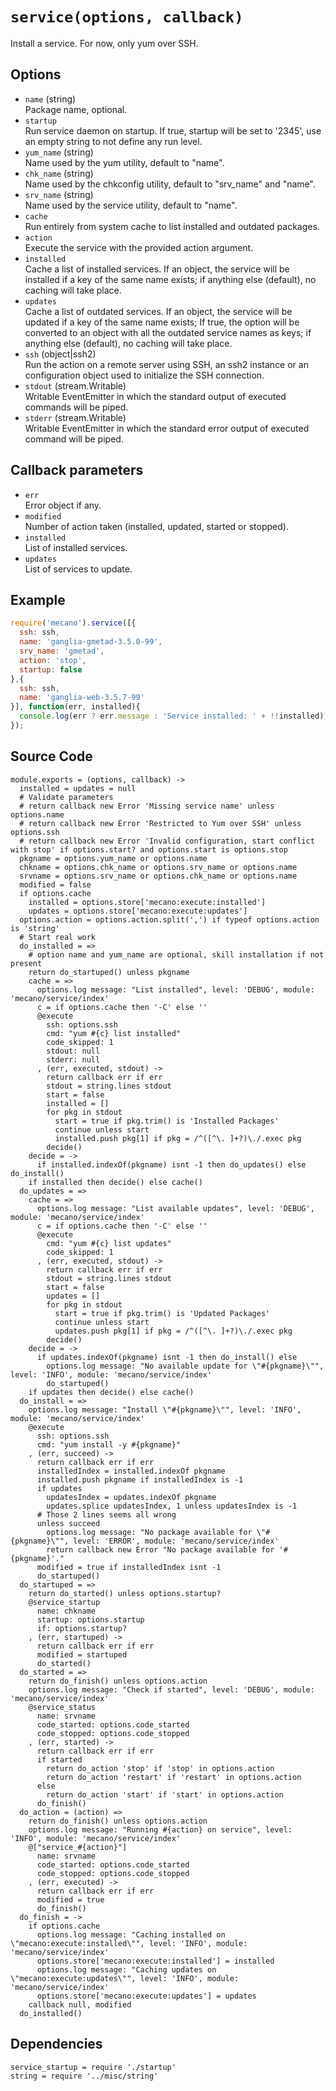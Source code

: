 
# `service(options, callback)`

Install a service. For now, only yum over SSH.

## Options

*   `name` (string)   
    Package name, optional.   
*   `startup`   
    Run service daemon on startup. If true, startup will be set to '2345', use
    an empty string to not define any run level.   
*   `yum_name` (string)   
    Name used by the yum utility, default to "name".   
*   `chk_name` (string)   
    Name used by the chkconfig utility, default to "srv_name" and "name".   
*   `srv_name` (string)   
    Name used by the service utility, default to "name".   
*   `cache`   
    Run entirely from system cache to list installed and outdated packages.   
*   `action`   
    Execute the service with the provided action argument.   
*   `installed`   
    Cache a list of installed services. If an object, the service will be
    installed if a key of the same name exists; if anything else (default), no
    caching will take place.   
*   `updates`   
    Cache a list of outdated services. If an object, the service will be updated
    if a key of the same name exists; If true, the option will be converted to
    an object with all the outdated service names as keys; if anything else
    (default), no caching will take place.   
*   `ssh` (object|ssh2)   
    Run the action on a remote server using SSH, an ssh2 instance or an
    configuration object used to initialize the SSH connection.   
*   `stdout` (stream.Writable)   
    Writable EventEmitter in which the standard output of executed commands will
    be piped.   
*   `stderr` (stream.Writable)   
    Writable EventEmitter in which the standard error output of executed command
    will be piped.   

## Callback parameters

*   `err`   
    Error object if any.   
*   `modified`   
    Number of action taken (installed, updated, started or stopped).   
*   `installed`   
    List of installed services.   
*   `updates`   
    List of services to update.   

## Example

```js
require('mecano').service([{
  ssh: ssh,
  name: 'ganglia-gmetad-3.5.0-99',
  srv_name: 'gmetad',
  action: 'stop',
  startup: false
},{
  ssh: ssh,
  name: 'ganglia-web-3.5.7-99'
}], function(err, installed){
  console.log(err ? err.message : 'Service installed: ' + !!installed);
});
```

## Source Code

    module.exports = (options, callback) ->
      installed = updates = null
      # Validate parameters
      # return callback new Error 'Missing service name' unless options.name
      # return callback new Error 'Restricted to Yum over SSH' unless options.ssh
      # return callback new Error 'Invalid configuration, start conflict with stop' if options.start? and options.start is options.stop
      pkgname = options.yum_name or options.name
      chkname = options.chk_name or options.srv_name or options.name
      srvname = options.srv_name or options.chk_name or options.name
      modified = false
      if options.cache
        installed = options.store['mecano:execute:installed']
        updates = options.store['mecano:execute:updates']
      options.action = options.action.split(',') if typeof options.action is 'string'
      # Start real work
      do_installed = =>
        # option name and yum_name are optional, skill installation if not present
        return do_startuped() unless pkgname
        cache = =>
          options.log message: "List installed", level: 'DEBUG', module: 'mecano/service/index'
          c = if options.cache then '-C' else ''
          @execute
            ssh: options.ssh
            cmd: "yum #{c} list installed"
            code_skipped: 1
            stdout: null
            stderr: null
          , (err, executed, stdout) ->
            return callback err if err
            stdout = string.lines stdout
            start = false
            installed = []
            for pkg in stdout
              start = true if pkg.trim() is 'Installed Packages'
              continue unless start
              installed.push pkg[1] if pkg = /^([^\. ]+?)\./.exec pkg
            decide()
        decide = ->
          if installed.indexOf(pkgname) isnt -1 then do_updates() else do_install()
        if installed then decide() else cache()
      do_updates = =>
        cache = =>
          options.log message: "List available updates", level: 'DEBUG', module: 'mecano/service/index'
          c = if options.cache then '-C' else ''
          @execute
            cmd: "yum #{c} list updates"
            code_skipped: 1
          , (err, executed, stdout) ->
            return callback err if err
            stdout = string.lines stdout
            start = false
            updates = []
            for pkg in stdout
              start = true if pkg.trim() is 'Updated Packages'
              continue unless start
              updates.push pkg[1] if pkg = /^([^\. ]+?)\./.exec pkg
            decide()
        decide = ->
          if updates.indexOf(pkgname) isnt -1 then do_install() else
            options.log message: "No available update for \"#{pkgname}\"", level: 'INFO', module: 'mecano/service/index'
            do_startuped()
        if updates then decide() else cache()
      do_install = =>
        options.log message: "Install \"#{pkgname}\"", level: 'INFO', module: 'mecano/service/index'
        @execute
          ssh: options.ssh
          cmd: "yum install -y #{pkgname}"
        , (err, succeed) ->
          return callback err if err
          installedIndex = installed.indexOf pkgname
          installed.push pkgname if installedIndex is -1
          if updates
            updatesIndex = updates.indexOf pkgname
            updates.splice updatesIndex, 1 unless updatesIndex is -1
          # Those 2 lines seems all wrong
          unless succeed
            options.log message: "No package available for \"#{pkgname}\"", level: 'ERROR', module: 'mecano/service/index'
            return callback new Error "No package available for '#{pkgname}'."
          modified = true if installedIndex isnt -1
          do_startuped()
      do_startuped = =>
        return do_started() unless options.startup?
        @service_startup
          name: chkname
          startup: options.startup
          if: options.startup?
        , (err, startuped) ->
          return callback err if err
          modified = startuped
          do_started()
      do_started = =>
        return do_finish() unless options.action
        options.log message: "Check if started", level: 'DEBUG', module: 'mecano/service/index'
        @service_status
          name: srvname
          code_started: options.code_started
          code_stopped: options.code_stopped
        , (err, started) ->
          return callback err if err
          if started
            return do_action 'stop' if 'stop' in options.action
            return do_action 'restart' if 'restart' in options.action
          else
            return do_action 'start' if 'start' in options.action
          do_finish()
      do_action = (action) =>
        return do_finish() unless options.action
        options.log message: "Running #{action} on service", level: 'INFO', module: 'mecano/service/index'
        @["service_#{action}"]
          name: srvname
          code_started: options.code_started
          code_stopped: options.code_stopped
        , (err, executed) ->
          return callback err if err
          modified = true
          do_finish()
      do_finish = ->
        if options.cache
          options.log message: "Caching installed on \"mecano:execute:installed\"", level: 'INFO', module: 'mecano/service/index'
          options.store['mecano:execute:installed'] = installed
          options.log message: "Caching updates on \"mecano:execute:updates\"", level: 'INFO', module: 'mecano/service/index'
          options.store['mecano:execute:updates'] = updates
        callback null, modified
      do_installed()

## Dependencies

    service_startup = require './startup'
    string = require '../misc/string'
